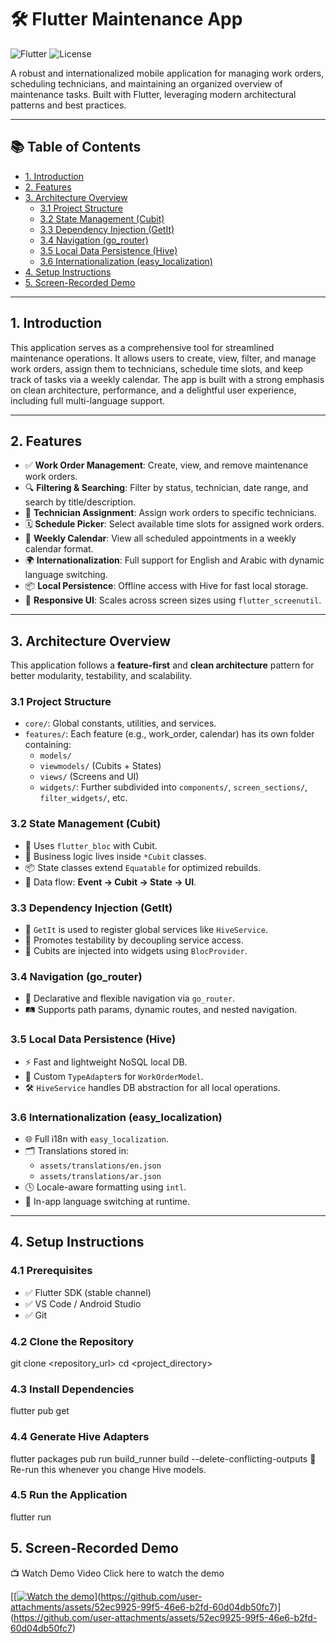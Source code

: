 # 🛠️ Flutter Maintenance App

![Flutter](https://img.shields.io/badge/Flutter-3.x-blue)
![License](https://img.shields.io/badge/License-MIT-yellow.svg)

A robust and internationalized mobile application for managing work orders, scheduling technicians, and maintaining an organized overview of maintenance tasks. Built with Flutter, leveraging modern architectural patterns and best practices.

---

## 📚 Table of Contents

- [1. Introduction](#1-introduction)
- [2. Features](#2-features)
- [3. Architecture Overview](#3-architecture-overview)
  - [3.1 Project Structure](#31-project-structure)
  - [3.2 State Management (Cubit)](#32-state-management-cubit)
  - [3.3 Dependency Injection (GetIt)](#33-dependency-injection-getit)
  - [3.4 Navigation (go_router)](#34-navigation-go_router)
  - [3.5 Local Data Persistence (Hive)](#35-local-data-persistence-hive)
  - [3.6 Internationalization (easy_localization)](#36-internationalization-easy_localization)
- [4. Setup Instructions](#4-setup-instructions)
- [5. Screen-Recorded Demo](#5-screen-recorded-demo)

---

## 1. Introduction

This application serves as a comprehensive tool for streamlined maintenance operations. It allows users to create, view, filter, and manage work orders, assign them to technicians, schedule time slots, and keep track of tasks via a weekly calendar. The app is built with a strong emphasis on clean architecture, performance, and a delightful user experience, including full multi-language support.

---

## 2. Features

- ✅ **Work Order Management**: Create, view, and remove maintenance work orders.
- 🔍 **Filtering & Searching**: Filter by status, technician, date range, and search by title/description.
- 👷 **Technician Assignment**: Assign work orders to specific technicians.
- 🗓️ **Schedule Picker**: Select available time slots for assigned work orders.
- 📅 **Weekly Calendar**: View all scheduled appointments in a weekly calendar format.
- 🌍 **Internationalization**: Full support for English and Arabic with dynamic language switching.
- 📦 **Local Persistence**: Offline access with Hive for fast local storage.
- 📱 **Responsive UI**: Scales across screen sizes using `flutter_screenutil`.

---

## 3. Architecture Overview

This application follows a **feature-first** and **clean architecture** pattern for better modularity, testability, and scalability.

### 3.1 Project Structure

- `core/`: Global constants, utilities, and services.
- `features/`: Each feature (e.g., work_order, calendar) has its own folder containing:
  - `models/`
  - `viewmodels/` (Cubits + States)
  - `views/` (Screens and UI)
  - `widgets/`: Further subdivided into `components/`, `screen_sections/`, `filter_widgets/`, etc.

### 3.2 State Management (Cubit)

- 🔄 Uses `flutter_bloc` with Cubit.
- 🧠 Business logic lives inside `*Cubit` classes.
- 📦 State classes extend `Equatable` for optimized rebuilds.
- 🔁 Data flow: **Event → Cubit → State → UI**.

### 3.3 Dependency Injection (GetIt)

- 🔧 `GetIt` is used to register global services like `HiveService`.
- 🧪 Promotes testability by decoupling service access.
- 🎯 Cubits are injected into widgets using `BlocProvider`.

### 3.4 Navigation (go_router)

- 🧭 Declarative and flexible navigation via `go_router`.
- 🛤️ Supports path params, dynamic routes, and nested navigation.

### 3.5 Local Data Persistence (Hive)

- ⚡ Fast and lightweight NoSQL local DB.
- 🧩 Custom `TypeAdapter`s for `WorkOrderModel`.
- 🛠️ `HiveService` handles DB abstraction for all local operations.

### 3.6 Internationalization (easy_localization)

- 🌐 Full i18n with `easy_localization`.
- 🗂️ Translations stored in:
  - `assets/translations/en.json`
  - `assets/translations/ar.json`
- 🕓 Locale-aware formatting using `intl`.
- 🔁 In-app language switching at runtime.

---

## 4. Setup Instructions

### 4.1 Prerequisites

- ✅ Flutter SDK (stable channel)
- ✅ VS Code / Android Studio
- ✅ Git

### 4.2 Clone the Repository

git clone <repository_url>
cd <project_directory>

### 4.3 Install Dependencies
flutter pub get

### 4.4 Generate Hive Adapters
flutter packages pub run build_runner build --delete-conflicting-outputs
🔁 Re-run this whenever you change Hive models.

### 4.5 Run the Application
flutter run

## 5. Screen-Recorded Demo
📺 Watch Demo Video
Click here to watch the demo

[[[![Watch the demo](https://img.youtube.com/vi/YOUR_VIDEO_ID/0.jpg)](https://www.youtube.com/watch?v=YOUR_VIDEO_ID)](https://github.com/user-attachments/assets/52ec9925-99f5-46e6-b2fd-60d04db50fc7)](https://github.com/user-attachments/assets/52ec9925-99f5-46e6-b2fd-60d04db50fc7)

